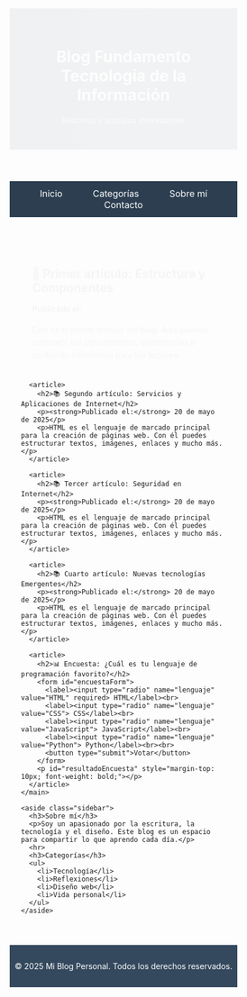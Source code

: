 <!DOCTYPE html>
<html lang="es">
<head>
  <meta charset="UTF-8">
  <meta name="viewport" content="width=device-width, initial-scale=1.0">
  <title>Blog Fundamento Tecnología de la Información</title>
  <style>
    * {
      box-sizing: border-box;
    }

    body {
      font-family: 'Segoe UI', sans-serif;
      background-color: #f9f9f9;
      margin: 0;
      padding: 0;
      color: #333;
      scroll-behavior: smooth;
    }

    header {
      background: linear-gradient(90deg, #2c3e50, #34495e);
      color: white;
      padding: 30px 20px;
      text-align: center;
      animation: fadeIn 1s ease-out;
    }

    nav {
      background-color: #2c3e50;
      padding: 12px 0;
      text-align: center;
      position: sticky;
      top: 0;
      z-index: 1000;
    }

    nav a {
      color: white;
      margin: 0 15px;
      text-decoration: none;
      font-size: 1rem;
      padding: 8px 10px;
      transition: background 0.3s, color 0.3s;
      border-radius: 4px;
    }

    nav a:hover {
      background-color: #1abc9c;
      color: white;
    }

    .container {
      display: flex;
      flex-wrap: wrap;
      max-width: 1200px;
      margin: 20px auto;
      padding: 0 20px;
      gap: 20px;
    }

    main {
      flex: 1 1 60%;
    }

    article {
      background: white;
      padding: 20px;
      margin-bottom: 20px;
      border-radius: 8px;
      box-shadow: 0 4px 10px rgba(0, 0, 0, 0.08);
      transition: transform 0.3s ease, box-shadow 0.3s ease;
      opacity: 0;
      transform: translateY(20px);
      animation: slideUp 0.6s forwards;
    }

    article:hover {
      transform: translateY(-5px);
      box-shadow: 0 8px 20px rgba(0, 0, 0, 0.15);
    }

    article h2 {
      margin-bottom: 10px;
    }

    article p {
      line-height: 1.6;
    }

    .sidebar {
      flex: 1 1 35%;
      background-color: #ecf0f1;
      padding: 20px;
      border-radius: 8px;
      height: fit-content;
      animation: fadeIn 1.2s ease;
    }

    footer {
      background-color: #34495e;
      color: white;
      text-align: center;
      padding: 15px 0;
      margin-top: 40px;
    }

    #btnScrollTop {
      position: fixed;
      bottom: 30px;
      right: 30px;
      background-color: #1abc9c;
      color: white;
      border: none;
      padding: 10px 15px;
      border-radius: 50%;
      font-size: 18px;
      display: none;
      cursor: pointer;
      box-shadow: 0 4px 10px rgba(0,0,0,0.2);
      transition: background-color 0.3s;
    }

    #btnScrollTop:hover {
      background-color: #16a085;
    }

    @keyframes slideUp {
      to {
        transform: translateY(0);
        opacity: 1;
      }
    }

    @keyframes fadeIn {
      from { opacity: 0; }
      to { opacity: 1; }
    }

    @media (max-width: 768px) {
      nav a {
        display: block;
        margin: 10px 0;
      }

      .container {
        flex-direction: column;
        padding: 0 15px;
      }

      .sidebar {
        margin-top: 20px;
      }
    }

    @media (max-width: 480px) {
      header h1 {
        font-size: 1.5em;
      }

      nav a {
        font-size: 1em;
      }

      article h2 {
        font-size: 1.2em;
      }

      .sidebar h3 {
        font-size: 1.1em;
      }
    }
  </style>
</head>
<body>

  <header>
    <h1>Blog Fundamento Tecnología de la Información</h1>
    <p>Historias y artículos interesantes</p>
  </header>

  <nav>
    <a href="#">Inicio</a>
    <a href="#">Categorías</a>
    <a href="#">Sobre mí</a>
    <a href="#">Contacto</a>
  </nav>

  <div class="container">
    <main>
      <article>
        <h2>🌄 Primer artículo: Estructura y Componentes</h2>
        <p><strong>Publicado el:</strong> <span id="fechaActual"></span></p>
        <p>Este es el primer artículo del blog. Aquí puedes compartir tus pensamientos, experiencias o contenido informativo para tus lectores.</p>
      </article>

      <article>
        <h2>📚 Segundo artículo: Servicios y Aplicaciones de Internet</h2>
        <p><strong>Publicado el:</strong> 20 de mayo de 2025</p>
        <p>HTML es el lenguaje de marcado principal para la creación de páginas web. Con él puedes estructurar textos, imágenes, enlaces y mucho más.</p>
      </article>

      <article>
        <h2>📚 Tercer artículo: Seguridad en Internet</h2>
        <p><strong>Publicado el:</strong> 20 de mayo de 2025</p>
        <p>HTML es el lenguaje de marcado principal para la creación de páginas web. Con él puedes estructurar textos, imágenes, enlaces y mucho más.</p>
      </article>

      <article>
        <h2>📚 Cuarto artículo: Nuevas tecnologías Emergentes</h2>
        <p><strong>Publicado el:</strong> 20 de mayo de 2025</p>
        <p>HTML es el lenguaje de marcado principal para la creación de páginas web. Con él puedes estructurar textos, imágenes, enlaces y mucho más.</p>
      </article>

      <article>
        <h2>📊 Encuesta: ¿Cuál es tu lenguaje de programación favorito?</h2>
        <form id="encuestaForm">
          <label><input type="radio" name="lenguaje" value="HTML" required> HTML</label><br>
          <label><input type="radio" name="lenguaje" value="CSS"> CSS</label><br>
          <label><input type="radio" name="lenguaje" value="JavaScript"> JavaScript</label><br>
          <label><input type="radio" name="lenguaje" value="Python"> Python</label><br><br>
          <button type="submit">Votar</button>
        </form>
        <p id="resultadoEncuesta" style="margin-top: 10px; font-weight: bold;"></p>
      </article>
    </main>

    <aside class="sidebar">
      <h3>Sobre mí</h3>
      <p>Soy un apasionado por la escritura, la tecnología y el diseño. Este blog es un espacio para compartir lo que aprendo cada día.</p>
      <hr>
      <h3>Categorías</h3>
      <ul>
        <li>Tecnología</li>
        <li>Reflexiones</li>
        <li>Diseño web</li>
        <li>Vida personal</li>
      </ul>
    </aside>
  </div>

  <footer>
    <p>&copy; 2025 Mi Blog Personal. Todos los derechos reservados.</p>
  </footer>

  <!-- Botón para volver arriba -->
  <button id="btnScrollTop" title="Volver arriba">↑</button>

  <!-- Scripts -->
  <script>
    // Fecha actual en el primer artículo
    document.getElementById("fechaActual").textContent = new Date().toLocaleDateString("es-ES", {
      year: "numeric", month: "long", day: "numeric"
    });

    // Encuesta interactiva
    document.getElementById('encuestaForm').addEventListener('submit', function(event) {
      event
